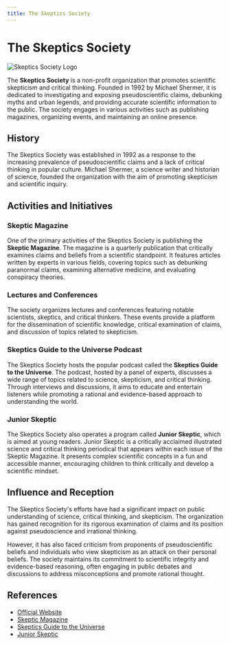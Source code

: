 ```yaml
---
title: The Skeptics Society
---
```

# The Skeptics Society

![Skeptics Society Logo](https://upload.wikimedia.org/wikipedia/en/3/3a/The_Skeptics_Society_logo.png)

The **Skeptics Society** is a non-profit organization that promotes scientific skepticism and critical thinking. Founded in 1992 by Michael Shermer, it is dedicated to investigating and exposing pseudoscientific claims, debunking myths and urban legends, and providing accurate scientific information to the public. The society engages in various activities such as publishing magazines, organizing events, and maintaining an online presence.

## History

The Skeptics Society was established in 1992 as a response to the increasing prevalence of pseudoscientific claims and a lack of critical thinking in popular culture. Michael Shermer, a science writer and historian of science, founded the organization with the aim of promoting skepticism and scientific inquiry.

## Activities and Initiatives

### Skeptic Magazine

One of the primary activities of the Skeptics Society is publishing the **Skeptic Magazine**. The magazine is a quarterly publication that critically examines claims and beliefs from a scientific standpoint. It features articles written by experts in various fields, covering topics such as debunking paranormal claims, examining alternative medicine, and evaluating conspiracy theories.

### Lectures and Conferences

The society organizes lectures and conferences featuring notable scientists, skeptics, and critical thinkers. These events provide a platform for the dissemination of scientific knowledge, critical examination of claims, and discussion of topics related to skepticism.

### Skeptics Guide to the Universe Podcast

The Skeptics Society hosts the popular podcast called the **Skeptics Guide to the Universe**. The podcast, hosted by a panel of experts, discusses a wide range of topics related to science, skepticism, and critical thinking. Through interviews and discussions, it aims to educate and entertain listeners while promoting a rational and evidence-based approach to understanding the world.

### Junior Skeptic

The Skeptics Society also operates a program called **Junior Skeptic**, which is aimed at young readers. Junior Skeptic is a critically acclaimed illustrated science and critical thinking periodical that appears within each issue of the Skeptic Magazine. It presents complex scientific concepts in a fun and accessible manner, encouraging children to think critically and develop a scientific mindset.

## Influence and Reception

The Skeptics Society's efforts have had a significant impact on public understanding of science, critical thinking, and skepticism. The organization has gained recognition for its rigorous examination of claims and its position against pseudoscience and irrational thinking. 

However, it has also faced criticism from proponents of pseudoscientific beliefs and individuals who view skepticism as an attack on their personal beliefs. The society maintains its commitment to scientific integrity and evidence-based reasoning, often engaging in public debates and discussions to address misconceptions and promote rational thought.

## References

- [Official Website](https://www.skeptic.com/)
- [Skeptic Magazine](https://www.skeptic.com/magazine/)
- [Skeptics Guide to the Universe](https://www.theskepticsguide.org/)
- [Junior Skeptic](https://www.skeptic.com/junior_skeptic/)